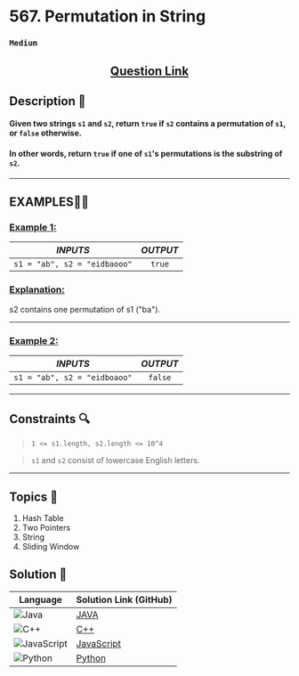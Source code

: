 # 567. Permutation in String

### `Medium`


<h2 align="center">
<a href="https://leetcode.com/problems/permutation-in-string/description/?envType=daily-question&envId=2024-10-05"><strong>Question Link</strong></a>
</h2>


## Description 📑

#### Given two strings `s1` and `s2`, return `true` if `s2` contains a permutation of `s1`, or `false` otherwise.

#### In other words, return `true` if one of `s1`'s permutations is the substring of `s2`.

---

## **EXAMPLES**💫✨ </br>

<h3>

<ins>**Example 1**:</ins> </br>


| _INPUTS_ | _OUTPUT_ |
| :-----------: | :-----------: |
| `s1 = "ab", s2 = "eidbaooo"` | `true` |

</h3>

<h3>
<ins>Explanation:</ins>
</h3>

s2 contains one permutation of s1 ("ba").

____
<h3>

<ins>**Example 2**:</ins> </br>

| _INPUTS_ | _OUTPUT_ |
| :-----------: | :-----------: |
| `s1 = "ab", s2 = "eidboaoo"` | `false` |

</h3>


___

## Constraints 🔍

> `1 <= s1.length, s2.length <= 10^4`</br>

> `s1` and `s2` consist of lowercase English letters. 

___

## Topics 📝

1. Hash Table
2. Two Pointers
3. String
4. Sliding Window


## Solution 📃

|  Language   |  Solution Link (GitHub) |
| ------------- | ------------- |
|  ![Java](https://img.shields.io/badge/java-%23ED8B00.svg?style=flat&logo=openjdk&logoColor=white)  | [JAVA]() |
|  ![C++](https://img.shields.io/badge/c++-%2300599C.svg?style=plastic&logo=c%2B%2B&logoColor=white)  | [C++]()  |
|  ![JavaScript](https://img.shields.io/badge/javascript-%23323330.svg?style=flat&logo=javascript&logoColor=%23F7DF1E)  | [JavaScript]() |
|![Python](https://img.shields.io/badge/python-3670A0?style=plastic&logo=python&logoColor=ffdd54)| [Python]() |
